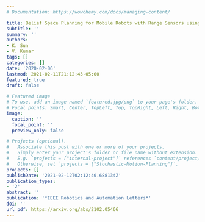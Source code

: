 ```yaml
---
# Documentation: https://wowchemy.com/docs/managing-content/

title: Belief Space Planning for Mobile Robots with Range Sensors using iLQG
subtitle: ''
summary: ''
authors:
- K. Sun
- V. Kumar
tags: []
categories: []
date: '2020-02-06'
lastmod: 2021-02-11T21:12:43-05:00
featured: true
draft: false

# Featured image
# To use, add an image named `featured.jpg/png` to your page's folder.
# Focal points: Smart, Center, TopLeft, Top, TopRight, Left, Right, BottomLeft, Bottom, BottomRight.
image:
  caption: ''
  focal_point: ''
  preview_only: false

# Projects (optional).
#   Associate this post with one or more of your projects.
#   Simply enter your project's folder or file name without extension.
#   E.g. `projects = ["internal-project"]` references `content/project/deep-learning/index.md`.
#   Otherwise, set `projects = ["Stochastic-Motion-Planning"]`.
projects: []
publishDate: '2021-02-12T02:12:40.688134Z'
publication_types:
- '2'
abstract: ''
publication: '*IEEE Robotics and Automation Letters*'
doi: ''
url_pdf: https://arxiv.org/abs/2102.05466
---
```

